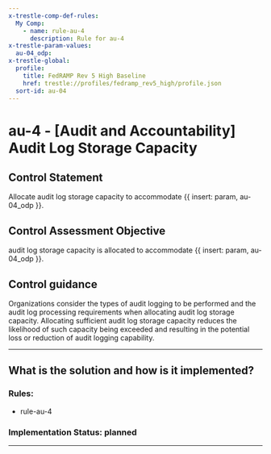 ```yaml
---
x-trestle-comp-def-rules:
  My Comp:
    - name: rule-au-4
      description: Rule for au-4
x-trestle-param-values:
  au-04_odp:
x-trestle-global:
  profile:
    title: FedRAMP Rev 5 High Baseline
    href: trestle://profiles/fedramp_rev5_high/profile.json
  sort-id: au-04
---
```


# au-4 - \[Audit and Accountability\] Audit Log Storage Capacity

## Control Statement

Allocate audit log storage capacity to accommodate {{ insert: param, au-04_odp }}.

## Control Assessment Objective

audit log storage capacity is allocated to accommodate {{ insert: param, au-04_odp }}.

## Control guidance

Organizations consider the types of audit logging to be performed and the audit log processing requirements when allocating audit log storage capacity. Allocating sufficient audit log storage capacity reduces the likelihood of such capacity being exceeded and resulting in the potential loss or reduction of audit logging capability.

______________________________________________________________________

## What is the solution and how is it implemented?

<!-- For implementation status enter one of: implemented, partial, planned, alternative, not-applicable -->

<!-- Note that the list of rules under ### Rules: is read-only and changes will not be captured after assembly to JSON -->

<!-- Add control implementation description here for control: au-4 -->

### Rules:

  - rule-au-4

### Implementation Status: planned

______________________________________________________________________
